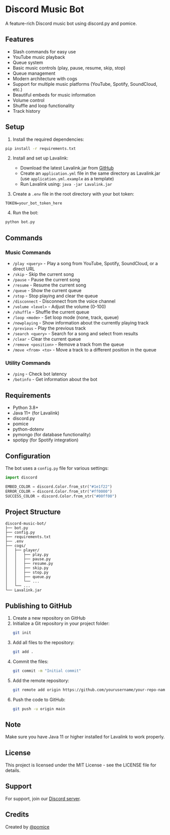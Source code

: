 # Discord Music Bot

A feature-rich Discord music bot using discord.py and pomice.

## Features

- Slash commands for easy use
- YouTube music playback
- Queue system
- Basic music controls (play, pause, resume, skip, stop)
- Queue management
- Modern architecture with cogs
- Support for multiple music platforms (YouTube, Spotify, SoundCloud, etc.)
- Beautiful embeds for music information
- Volume control
- Shuffle and loop functionality
- Track history

## Setup

1. Install the required dependencies:
```bash
pip install -r requirements.txt
```

2. Install and set up Lavalink:
   - Download the latest Lavalink.jar from [GitHub](https://github.com/freyacodes/Lavalink/releases)
   - Create an `application.yml` file in the same directory as Lavalink.jar (use `application.yml.example` as a template)
   - Run Lavalink using: `java -jar Lavalink.jar`

3. Create a `.env` file in the root directory with your bot token:
```
TOKEN=your_bot_token_here
```

4. Run the bot:
```bash
python bot.py
```

## Commands

### Music Commands
- `/play <query>` - Play a song from YouTube, Spotify, SoundCloud, or a direct URL
- `/skip` - Skip the current song
- `/pause` - Pause the current song
- `/resume` - Resume the current song
- `/queue` - Show the current queue
- `/stop` - Stop playing and clear the queue
- `/disconnect` - Disconnect from the voice channel
- `/volume <level>` - Adjust the volume (0-100)
- `/shuffle` - Shuffle the current queue
- `/loop <mode>` - Set loop mode (none, track, queue)
- `/nowplaying` - Show information about the currently playing track
- `/previous` - Play the previous track
- `/search <query>` - Search for a song and select from results
- `/clear` - Clear the current queue
- `/remove <position>` - Remove a track from the queue
- `/move <from> <to>` - Move a track to a different position in the queue

### Utility Commands
- `/ping` - Check bot latency
- `/botinfo` - Get information about the bot

## Requirements

- Python 3.8+
- Java 11+ (for Lavalink)
- discord.py
- pomice
- python-dotenv
- pymongo (for database functionality)
- spotipy (for Spotify integration)

## Configuration

The bot uses a `config.py` file for various settings:

```python
import discord

EMBED_COLOR = discord.Color.from_str("#1e1f22")
ERROR_COLOR = discord.Color.from_str("#ff0000")
SUCCESS_COLOR = discord.Color.from_str("#00ff00")
```

## Project Structure

```
discord-music-bot/
├── bot.py
├── config.py
├── requirements.txt
├── .env
├── cogs/
│   ├── player/
│   │   ├── play.py
│   │   ├── pause.py
│   │   ├── resume.py
│   │   ├── skip.py
│   │   ├── stop.py
│   │   ├── queue.py
│   │   └── ...
│   └── ...
└── Lavalink.jar
```

## Publishing to GitHub

1. Create a new repository on GitHub
2. Initialize a Git repository in your project folder:
   ```bash
   git init
   ```
3. Add all files to the repository:
   ```bash
   git add .
   ```
4. Commit the files:
   ```bash
   git commit -m "Initial commit"
   ```
5. Add the remote repository:
   ```bash
   git remote add origin https://github.com/yourusername/your-repo-name.git
   ```
6. Push the code to GitHub:
   ```bash
   git push -u origin main
   ```

## Note

Make sure you have Java 11 or higher installed for Lavalink to work properly.

## License

This project is licensed under the MIT License - see the LICENSE file for details.

## Support

For support, join our [Discord server](https://discord.gg/your-support-server).

## Credits

Created by [@pomice](https://discord.com/users/1252001166703853588)
